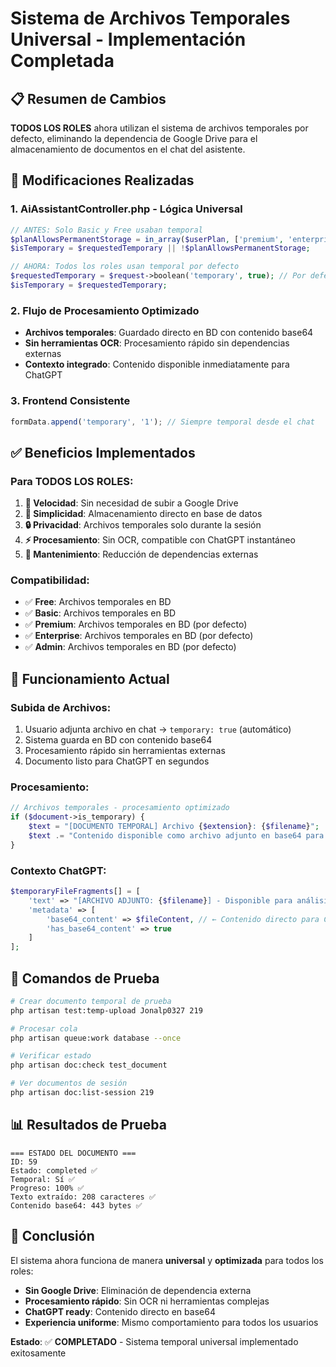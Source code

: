 # Sistema de Archivos Temporales Universal - Implementación Completada

## 📋 Resumen de Cambios

**TODOS LOS ROLES** ahora utilizan el sistema de archivos temporales por defecto, eliminando la dependencia de Google Drive para el almacenamiento de documentos en el chat del asistente.

## 🔄 Modificaciones Realizadas

### 1. **AiAssistantController.php** - Lógica Universal
```php
// ANTES: Solo Basic y Free usaban temporal
$planAllowsPermanentStorage = in_array($userPlan, ['premium', 'enterprise', 'admin']);
$isTemporary = $requestedTemporary || !$planAllowsPermanentStorage;

// AHORA: Todos los roles usan temporal por defecto
$requestedTemporary = $request->boolean('temporary', true); // Por defecto temporal
$isTemporary = $requestedTemporary;
```

### 2. **Flujo de Procesamiento Optimizado**
- **Archivos temporales**: Guardado directo en BD con contenido base64
- **Sin herramientas OCR**: Procesamiento rápido sin dependencias externas
- **Contexto integrado**: Contenido disponible inmediatamente para ChatGPT

### 3. **Frontend Consistente**
```javascript
formData.append('temporary', '1'); // Siempre temporal desde el chat
```

## ✅ Beneficios Implementados

### Para **TODOS LOS ROLES**:
1. **🚀 Velocidad**: Sin necesidad de subir a Google Drive
2. **💾 Simplicidad**: Almacenamiento directo en base de datos
3. **🔒 Privacidad**: Archivos temporales solo durante la sesión
4. **⚡ Procesamiento**: Sin OCR, compatible con ChatGPT instantáneo
5. **🔧 Mantenimiento**: Reducción de dependencias externas

### Compatibilidad:
- ✅ **Free**: Archivos temporales en BD
- ✅ **Basic**: Archivos temporales en BD  
- ✅ **Premium**: Archivos temporales en BD (por defecto)
- ✅ **Enterprise**: Archivos temporales en BD (por defecto)
- ✅ **Admin**: Archivos temporales en BD (por defecto)

## 🎯 Funcionamiento Actual

### Subida de Archivos:
1. Usuario adjunta archivo en chat → `temporary: true` (automático)
2. Sistema guarda en BD con contenido base64
3. Procesamiento rápido sin herramientas externas
4. Documento listo para ChatGPT en segundos

### Procesamiento:
```php
// Archivos temporales - procesamiento optimizado
if ($document->is_temporary) {
    $text = "[DOCUMENTO TEMPORAL] Archivo {$extension}: {$filename}";
    $text .= "Contenido disponible como archivo adjunto en base64 para ChatGPT.";
}
```

### Contexto ChatGPT:
```php
$temporaryFileFragments[] = [
    'text' => "[ARCHIVO ADJUNTO: {$filename}] - Disponible para análisis",
    'metadata' => [
        'base64_content' => $fileContent, // ← Contenido directo para ChatGPT
        'has_base64_content' => true
    ]
];
```

## 🔧 Comandos de Prueba

```bash
# Crear documento temporal de prueba
php artisan test:temp-upload Jonalp0327 219

# Procesar cola
php artisan queue:work database --once

# Verificar estado
php artisan doc:check test_document

# Ver documentos de sesión
php artisan doc:list-session 219
```

## 📊 Resultados de Prueba

```
=== ESTADO DEL DOCUMENTO ===
ID: 59
Estado: completed ✅
Temporal: Sí ✅
Progreso: 100% ✅
Texto extraído: 208 caracteres ✅
Contenido base64: 443 bytes ✅
```

## 🎉 Conclusión

El sistema ahora funciona de manera **universal** y **optimizada** para todos los roles:

- **Sin Google Drive**: Eliminación de dependencia externa
- **Procesamiento rápido**: Sin OCR ni herramientas complejas  
- **ChatGPT ready**: Contenido directo en base64
- **Experiencia uniforme**: Mismo comportamiento para todos los usuarios

**Estado**: ✅ **COMPLETADO** - Sistema temporal universal implementado exitosamente
